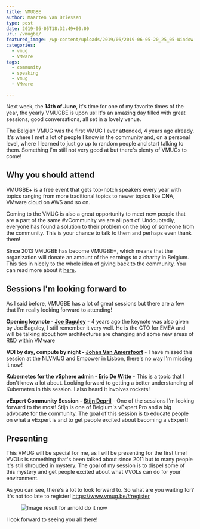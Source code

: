 ```yaml
---
title: VMUGBE
author: Maarten Van Driessen
type: post
date: 2019-06-05T18:32:49+00:00
url: /vmugbe/
featured_image: /wp-content/uploads/2019/06/2019-06-05-20_25_05-Window.png
categories:
  - vmug
  - VMware
tags:
  - community
  - speaking
  - vmug
  - VMware

---
```

Next week, the **14th of June**, it's time for one of my favorite times of the year, the yearly VMUGBE is upon us! It's an amazing day filled with great sessions, good conversations, all set in a lovely venue.

The Belgian VMUG was the first VMUG I ever attended, 4 years ago already. It's where I met a lot of people I know in the community and, on a personal level, where I learned to just go up to random people and start talking to them. Something I'm still not very good at but there's plenty of VMUGs to come!

## Why you should attend

VMUGBE+ is a free event that gets top-notch speakers every year with topics ranging from more traditional topics to newer topics like CNA, VMware cloud on AWS and so on.

Coming to the VMUG is also a great opportunity to meet new people that are a part of the same #vCommunity we are all part of. Undoubtedly, everyone has found a solution to their problem on the blog of someone from the community. This is your chance to talk to them and perhaps even thank them!

Since 2013 VMUGBE has become VMUGBE+, which means that the organization will donate an amount of the earnings to a charity in Belgium. This ties in nicely to the whole idea of giving back to the community. You can read more about it [here][1].

## Sessions I'm looking forward to

As I said before, VMUGBE has a lot of great sessions but there are a few that I'm really looking forward to attending!

**Opening keynote - [Joe Baguley][2]** - 4 years ago the keynote was also given by Joe Baguley, I still remember it very well. He is the CTO for EMEA and will be talking about how architectures are changing and some new areas of R&D within VMware

**VDI by day, compute by night - [Johan Van Amersfoort][3]** - I have missed this session at the NLVMUG and Empower in Lisbon, there's no way I'm missing it now!

**Kubernetes for the vSphere admin - [Eric De Witte][4]** - This is a topic that I don't know a lot about. Looking forward to getting a better understanding of Kubernetes in this session. I also heard it involves rockets!

**vExpert Community Session - [Stijn Depril][5]** - One of the sessions I'm looking forward to the most! Stijn is one of Belgium's vExpert Pro and a big advocate for the community. The goal of this session is to educate people on what a vExpert is and to get people excited about becoming a vExpert!

## Presenting

This VMUG will be special for me, as I will be presenting for the first time! VVOLs is something that's been talked about since 2011 but to many people it's still shrouded in mystery. The goal of my session is to dispel some of this mystery and get people excited about what VVOLs can do for your environment.

As you can see, there's a lot to look forward to. So what are you waiting for? It's not too late to register! <https://www.vmug.be/#register> <figure class="wp-block-image">

<img src="https://i0.wp.com/memegenerator.net/img/instances/53798324.jpg?ssl=1" alt="Image result for arnold do it now" data-recalc-dims="1" /> </figure> 

I look forward to seeing you all there!

 [1]: https://www.vmug.be/#exhibitors
 [2]: https://twitter.com/JoeBaguley
 [3]: https://twitter.com/vhojan
 [4]: https://twitter.com/vEDW
 [5]: https://twitter.com/sdepril
